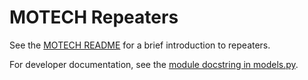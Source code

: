 MOTECH Repeaters
================

See the [MOTECH README](../README.md#repeaters) for a brief introduction
to repeaters.

For developer documentation, see the
[module docstring in models.py](./models.py).
